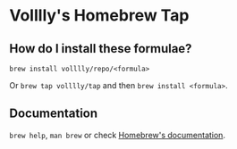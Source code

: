 # Volllly's Homebrew Tap

## How do I install these formulae?

`brew install volllly/repo/<formula>`

Or `brew tap volllly/tap` and then `brew install <formula>`.

## Documentation

`brew help`, `man brew` or check [Homebrew's documentation](https://docs.brew.sh).
